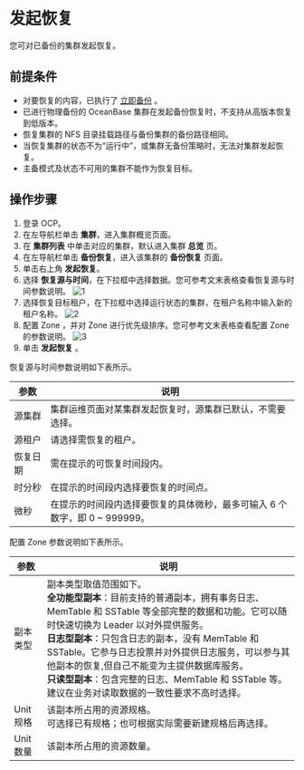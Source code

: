 # 发起恢复

您可对已备份的集群发起恢复。

## 前提条件

* 对要恢复的内容，已执行了 [立即备份](13.buckup-clusters/2.back-up.md) 。
* 已进行物理备份的 OceanBase 集群在发起备份恢复时，不支持从高版本恢复到低版本。
* 恢复集群的 NFS 目录挂载路径与备份集群的备份路径相同。
* 当恢复集群的状态不为“运行中”，或集群无备份策略时，无法对集群发起恢复。
* 主备模式及状态不可用的集群不能作为恢复目标。

## 操作步骤

1. 登录 OCP。
2. 在左导航栏单击 **集群**，进入集群概览页面。
3. 在 **集群列表** 中单击对应的集群，默认进入集群 **总览** 页。
4. 在左导航栏单击 **备份恢复**，进入该集群的 **备份恢复** 页面。
5. 单击右上角 **发起恢复**。
6. 选择 **恢复源与时间**，在下拉框中选择数据。您可参考文末表格查看恢复源与时间参数说明。
   ![1](https://obbusiness-private.oss-cn-shanghai.aliyuncs.com/doc/img/ocp/%E5%8F%91%E8%B5%B7%E6%81%A2%E5%A4%8D.png)
7. 选择恢复目标租户，在下拉框中选择运行状态的集群，在租户名称中输入新的租户名称。
   ![2](https://obbusiness-private.oss-cn-shanghai.aliyuncs.com/doc/img/ocp/%E6%81%A2%E5%A4%8D%E7%9B%AE%E6%A0%87%E7%A7%9F%E6%88%B7.png)
8. 配置 Zone ，并对 Zone 进行优先级排序。您可参考文末表格查看配置 Zone 的参数说明。
   ![3](https://obbusiness-private.oss-cn-shanghai.aliyuncs.com/doc/img/ocp/zone%E9%85%8D%E7%BD%AE.png)
9.  单击 **发起恢复** 。

恢复源与时间参数说明如下表所示。

| 参数                 | 说明 |
|------               |------|
| 源集群   | 集群运维页面对某集群发起恢复时，源集群已默认，不需要选择。   |
|  源租户  |  请选择需恢复的租户。 |
|  恢复日期  |  需在提示的可恢复时间段内。  |
|  时分秒  |  在提示的时间段内选择要恢复的时间点。  |
|  微秒   |   在提示的时间段内选择要恢复的具体微秒，最多可输入 6 个数字，即 0 ~ 999999。     |

配置 Zone 参数说明如下表所示。

| 参数                 | 说明 |
|------               |------|
| 副本类型   | 副本类型取值范围如下。</br>**全功能型副本**：目前支持的普通副本，拥有事务日志、MemTable 和 SSTable 等全部完整的数据和功能。它可以随时快速切换为 Leader 以对外提供服务。</br>**日志型副本**：只包含日志的副本，没有 MemTable 和 SSTable。它参与日志投票并对外提供日志服务，可以参与其他副本的恢复,但自己不能变为主提供数据库服务。</br>**只读型副本**：包含完整的日志、MemTable 和 SSTable 等。建议在业务对读取数据的一致性要求不高时选择。   |
|  Unit 规格  |  该副本所占用的资源规格。</br>可选择已有规格；也可根据实际需要新建规格后再选择。 |
|  Unit 数量  |  该副本所占用的资源数量。  |
